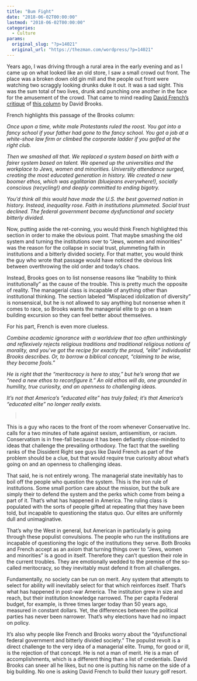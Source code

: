 ```yaml
---
title: "Bum Fight"
date: "2018-06-02T00:00:00"
lastmod: "2018-06-02T00:00:00"
categories:
  - Culture
params:
  original_slug: "?p=14021"
  original_url: "https://thezman.com/wordpress/?p=14021"
---
```


Years ago, I was driving through a rural area in the early evening and
as I came up on what looked like an old store, I saw a small crowd out
front. The place was a broken down old gin mill and the people out front
were watching two scraggly looking drunks duke it out. It was a sad
sight. This was the sum total of two lives, drunk and punching one
another in the face for the amusement of the crowd. That came to mind
reading <a
href="https://www.nationalreview.com/2018/05/american-educated-elite-not-educated-not-elite/"
rel="noopener" target="_blank">David French’s critique</a> of <a
href="https://www.nytimes.com/2018/05/28/opinion/failure-educated-elite.html?action=click&amp;pgtype=Homepage&amp;clickSource=story-heading&amp;module=opinion-c-col-left-region&amp;region=opinion-c-col-left-region&amp;WT.nav=opinion-c-col-left-region"
rel="noopener" target="_blank">this column</a> by David Brooks.

French highlights this passage of the Brooks column:

*Once upon a time, white male Protestants ruled the roost. You got into
a fancy school if your father had gone to the fancy school. You got a
job at a white-shoe law firm or climbed the corporate ladder if you
golfed at the right club.*

*Then we smashed all that. We replaced a system based on birth with a
fairer system based on talent. We opened up the universities and the
workplace to Jews, women and minorities. University attendance surged,
creating the most educated generation in history. We created a new
boomer ethos, which was egalitarian (bluejeans everywhere!), socially
conscious (recycling!) and deeply committed to ending bigotry.*

*You’d think all this would have made the U.S. the best governed nation
in history. Instead, inequality rose. Faith in institutions plummeted.
Social trust declined. The federal government became dysfunctional and
society bitterly divided.*

Now, putting aside the ret-conning, you would think French highlighted
this section in order to make the obvious point. That maybe smashing the
old system and turning the institutions over to “Jews, women and
minorities” was the reason for the collapse in social trust, plummeting
faith in institutions and a bitterly divided society. For that matter,
you would think the guy who wrote that passage would have noticed the
obvious link between overthrowing the old order and today’s chaos.

Instead, Brooks goes on to list nonsense reasons like “Inability to
think institutionally” as the cause of the trouble. This is pretty much
the opposite of reality. The managerial class is incapable of anything
other than institutional thinking. The section labeled “Misplaced
idolization of diversity” is nonsensical, but he is not allowed to say
anything but nonsense when it comes to race, so Brooks wants the
managerial elite to go on a team building excursion so they can feel
better about themselves.

For his part, French is even more clueless.

*Combine academic ignorance with a worldview that too often unthinkingly
and reflexively rejects religious traditions and traditional religious
notions of morality, and you’ve got the recipe for exactly the proud,
“elite” individualist Brooks describes. Or, to borrow a biblical
concept, “claiming to be wise, they became fools.”*

*He is right that the “meritocracy is here to stay,” but he’s wrong that
we “need a new ethos to reconfigure it.” An old ethos will do, one
grounded in humility, true curiosity, and an openness to challenging
ideas.*

*It’s not that America’s “educated elite” has truly failed; it’s that
America’s “educated elite” no longer really exists.*

>  

This is a guy who races to the front of the room whenever Conservative
Inc. calls for a two minutes of hate against sexism, antisemitism, or
racism. Conservatism is in free-fall because it has been defiantly
close-minded to ideas that challenge the prevailing orthodoxy. The fact
that the swelling ranks of the Dissident Right see guys like David
French as part of the problem should be a clue, but that would require
true curiosity about what’s going on and an openness to challenging
ideas.

That said, he is not entirely wrong. The managerial state inevitably has
to boil off the people who question the system. This is the iron rule of
institutions. Some small portion care about the mission, but the bulk
are simply their to defend the system and the perks which come from
being a part of it. That’s what has happened in America. The ruling
class is populated with the sorts of people gifted at repeating that
they have been told, but incapable to questioning the status quo. Our
elites are uniformly dull and unimaginative.

That’s why the West in general, but American in particularly is going
through these populist convulsions. The people who run the institutions
are incapable of questioning the logic of the institutions they serve.
Both Brooks and French accept as an axiom that turning things over
to “Jews, women and minorities” is a good in itself. Therefore they
can’t question their role in the current troubles. They are emotionally
wedded to the premise of the so-called meritocracy, so they inevitably
must defend it from all challenges.

Fundamentally, no society can be run on merit. Any system that attempts
to select for ability will inevitably select for that which reinforces
itself. That’s what has happened in post-war America. The institution
grew in size and reach, but their institution knowledge narrowed. The
per capita Federal budget, for example, is three times larger today than
50 years ago, measured in constant dollars. Yet, the differences between
the political parties has never been narrower. That’s why elections have
had no impact on policy.

It’s also why people like French and Brooks worry about the
“dysfunctional federal government and bitterly divided society.” The
populist revolt is a direct challenge to the very idea of a managerial
elite. Trump, for good or ill, is the rejection of that concept. He is
not a man of merit. He is a man of accomplishments, which is a different
thing than a list of credentials. David Brooks can sneer all he likes,
but no one is putting his name on the side of a big building. No one is
asking David French to build their luxury golf resort.

